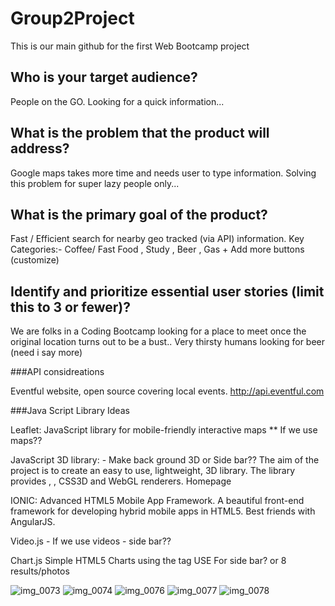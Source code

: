 # Group2Project
This is our main github for the first Web Bootcamp project

## Who is your target audience?
People on the GO. Looking for a quick information... 


## What is the problem that the product will address?
Google maps takes more time and needs user to type information. Solving this problem for super lazy people only... 

## What is the primary goal of the product?
Fast / Efficient search for nearby geo tracked (via API)  information. 
Key Categories:- Coffee/ Fast Food , Study , Beer , Gas + Add more buttons (customize)


## Identify and prioritize essential user stories (limit this to 3 or fewer)?
We are folks in a Coding Bootcamp looking for a place to meet once the original location turns out to be a bust..
Very thirsty humans looking for beer  (need i say more)

###API considreations   

Eventful website, open source covering local events.
http://api.eventful.com


###Java Script Library Ideas   

Leaflet: JavaScript library for mobile-friendly interactive maps ** If we use maps??

JavaScript 3D library: - Make back ground 3D or Side bar??
The aim of the project is to create an easy to use, lightweight, 3D library. The library provides , , CSS3D and WebGL renderers.
Homepage

IONIC: Advanced HTML5 Mobile App Framework. A beautiful front-end framework for developing hybrid mobile apps in HTML5. Best friends with AngularJS.

Video.js - If we use videos - side bar??

Chart.js
Simple HTML5 Charts using the tag USE For side bar? or 8 results/photos





![img_0073](https://user-images.githubusercontent.com/27736403/41799487-5d78c022-7637-11e8-9267-a38de31509ba.jpg)
![img_0074](https://user-images.githubusercontent.com/27736403/41799488-5d8a62a0-7637-11e8-9b75-aca8215861cf.jpg)
![img_0076](https://user-images.githubusercontent.com/27736403/41799490-5db28da2-7637-11e8-9845-d293160f3b11.jpg)
![img_0077](https://user-images.githubusercontent.com/27736403/41799491-5dc366f4-7637-11e8-98f3-0445897e4084.jpg)
![img_0078](https://user-images.githubusercontent.com/27736403/41799492-5dd5a0e4-7637-11e8-9741-7b035f374cb7.jpg)
